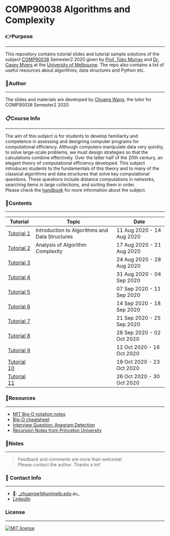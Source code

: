 # COMP90038 Algorithms and Complexity

### **:point_right:Purpose**
---
This repository contains tutorial slides and tutorial sample solutions of the subject [COMP90038](https://handbook.unimelb.edu.au/2020/subjects/comp90038) Semester2 2020 given by [Prof. Toby Murray](https://people.eng.unimelb.edu.au/tobym/) and [Dr. Casey Myers](https://findanexpert.unimelb.edu.au/profile/861123-casey-myers) at the [University of Melbourne](https://www.unimelb.edu.au/). The repo also contains a list of useful resources about algorithms, data structures and Python etc.

### **:running:Author**
---
The slides and materials are developed by [Chuang Wang](https://www.linkedin.com/in/chuangw/), the tutor for COMP90038 Semester2 2020.

### **:clipboard:Course Info**
---
The aim of this subject is for students to develop familiarity and competence in assessing and designing computer programs for computational efficiency. Although computers manipulate data very quickly, to solve large-scale problems, we must design strategies so that the calculations combine effectively. Over the latter half of the 20th century, an elegant theory of computational efficiency developed. This subject introduces students to the fundamentals of this theory and to many of the classical algorithms and data structures that solve key computational questions. These questions include distance computations in networks, searching items in large collections, and sorting them in order.  
Please check the [handbook](https://handbook.unimelb.edu.au/2020/subjects/comp90038) for more information about the subject.

### **:bookmark_tabs:Contents**
---

| Tutorial        | Topic | Date |
| --------------- | ----- | ---- |
| [Tutorial 1](https://github.com/chuangw46/COMP90038_Algorithms/blob/master/Tutorial1_Introduction_to_algorithms_and_data_structures.pdf)  |Introduction to Algorithms and Data Structures| 11 Aug 2020 - 14 Aug 2020
| [Tutorial 2](https://github.com/chuangw46/COMP90038_Algorithms/blob/master/Tutorial2_Analysis_of_Algorithm_Complexity.pdf)  |   Analysis of Algorithm Complexity    | 17 Aug 2020 - 21 Aug 2020
| [Tutorial 3]()  |       | 24 Aug 2020 - 28 Aug 2020
| [Tutorial 4]()  |       | 31 Aug 2020 - 04 Sep 2020
| [Tutorial 5]()  |       | 07 Sep 2020 - 11 Sep 2020
| [Tutorial 6]()  |       | 14 Sep 2020 - 18 Sep 2020
| [Tutorial 7]()  |       | 21 Sep 2020 - 25 Sep 2020
| [Tutorial 8]()  |       | 28 Sep 2020 - 02 Oct 2020
| [Tutorial 9]()  |       | 12 Oct 2020 - 16 Oct 2020
| [Tutorial 10]() |       | 19 Oct 2020 - 23 Oct 2020
| [Tutorial 11]() |       | 26 Oct 2020 - 30 Oct 2020

### **:file_folder:Resources**
---
- [MIT Big-O notation notes](https://web.mit.edu/16.070/www/lecture/big_o.pdf)
- [Big-O cheatsheet](https://www.bigocheatsheet.com/)
- [Interview Question: Anagram Detection](https://web.stanford.edu/class/cs9/sample_probs/Anagrams.pdf)
- [Recursion Notes from Princeton University](https://introcs.cs.princeton.edu/java/23recursion/#:~:text=The%20base%20case%20returns%20a,part%20of%20a%20recursive%20function.)

### **:page_facing_up:Notes**
---
>Feedback and comments are more than welcome!\
>Please contact the author. Thanks a lot!


### **:email: Contact Info**
---
- :e-mail:: _chuangw1@unimelb.edu.au_
- [_LinkedIn_](https://www.linkedin.com/in/chuangw)

### **License**
---
[![MIT license](https://img.shields.io/badge/License-MIT-blue.svg)](https://github.com/chuangw46/COMP90038_Algorithms/blob/master/LICENSE)
